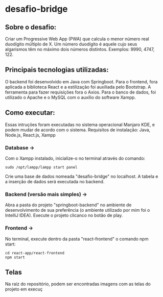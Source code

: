 # desafio-bridge

## Sobre o desafio:

Criar um Progressive Web App (PWA) que calcula o menor número real duodígito múltiplo de X. Um número duodígito é aquele cujo seus algarismos têm no máximo dois números distintos. Exemplos: 9990, 4747, 122.

## Principais tecnologias utilizadas:

O backend foi desenvolvido em Java com Springboot. Para o frontend, fora aplicada a biblioteca React e a estilização foi auxiliada pelo Bootstrap. A ferramenta para fazer requisições fora o Axios. Para o banco de dados, foi utilizado o Apache e o MySQL com o auxílio do software Xampp.

## Como executar:

Essas intruções foram executadas no sistema operacional Manjaro KDE, e podem mudar de acordo com o sistema.
Requisitos de instalação: Java, Node.js, React.js, Xampp

### Database ->
Com o Xampp instalado, inicialize-o no terminal através do comando:
    
    sudo /opt/lampp/lampp start panel

Crie uma base de dados nomeada "desafio-bridge" no localhost. A tabela e a inserção de dados será executada no backend.

### Backend (versão mais simples) -> 
Abra a pasta do projeto "springboot-backend" no ambiente de desenvolvimento de sua preferência (o ambiente utilizado  por mim foi o IntelliJ IDEA). Execute o projeto clicanco no botão de play.

### Frontend -> 
No terminal, execute dentro da pasta "react-frontend" o comando npm start:

    cd react-app/react-frontend
    npm start

## Telas
Na raiz do repositório, podem ser encontradas imagens com as telas do projeto em execuç

